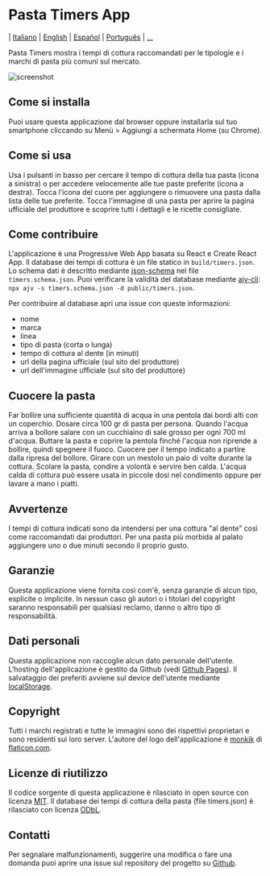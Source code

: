 # Pasta Timers App

| [Italiano](https://github.com/jenkin/pasta-timers-app/blob/master/README.md) | [English](https://github.com/jenkin/pasta-timers-app/blob/master/README-en.md) | [Español](https://github.com/jenkin/pasta-timers-app/blob/master/README-es.md) | [Português](https://github.com/jenkin/pasta-timers-app/blob/master/README-pt.md) | [...](https://github.com/jenkin/pasta-timers-app/issues/15)

Pasta Timers mostra i tempi di cottura raccomandati per le tipologie e i marchi di pasta più comuni sul mercato.

![screenshot](https://repository-images.githubusercontent.com/214686946/4b0a8980-ed27-11e9-827f-88954c137291)

## Come si installa

Puoi usare questa applicazione dal browser oppure installarla sul tuo smartphone cliccando su Menù > Aggiungi a schermata Home (su Chrome).

## Come si usa

Usa i pulsanti in basso per cercare il tempo di cottura della tua pasta (icona a sinistra)
o per accedere velocemente alle tue paste preferite (icona a destra).
Tocca l'icona del cuore per aggiungere o rimuovere una pasta dalla lista delle tue preferite.
Tocca l'immagine di una pasta per aprire la pagina ufficiale del produttore e scoprire tutti i dettagli e le ricette consigliate.

## Come contribuire

L'applicazione è una Progressive Web App basata su React e Create React App.
Il database dei tempi di cottura è un file statico in `build/timers.json`.
Lo schema dati è descritto mediante [json-schema](https://json-schema.org/) nel file `timers.schema.json`.
Puoi verificare la validità del database mediante [ajv-cli](https://github.com/jessedc/ajv-cli): `npx ajv -s timers.schema.json -d public/timers.json`.

Per contribuire al database apri una issue con queste informazioni:

* nome
* marca
* linea
* tipo di pasta (corta o lunga)
* tempo di cottura al dente (in minuti)
* url della pagina ufficiale (sul sito del produttore)
* url dell'immagine ufficiale (sul sito del produttore)

## Cuocere la pasta

Far bollire una sufficiente quantità di acqua in una pentola dai bordi alti con un coperchio.
Dosare circa 100 gr di pasta per persona.
Quando l'acqua arriva a bollore salare con un cucchiaino di sale grosso per ogni 700 ml d'acqua.
Buttare la pasta e coprire la pentola finché l'acqua non riprende a bollire, quindi spegnere il fuoco.
Cuocere per il tempo indicato a partire dalla ripresa del bollore.
Girare con un mestolo un paio di volte durante la cottura.
Scolare la pasta, condire a volontà e servire ben calda.
L'acqua calda di cottura può essere usata in piccole dosi nel condimento oppure per lavare a mano i piatti.

## Avvertenze

I tempi di cottura indicati sono da intendersi per una cottura "al dente" così come raccomandati dai produttori.
Per una pasta più morbida al palato aggiungere uno o due minuti secondo il proprio gusto.

## Garanzie

Questa applicazione viene fornita così com'è, senza garanzie di alcun tipo, esplicite o implicite.
In nessun caso gli autori o i titolari del copyright saranno responsabili per qualsiasi reclamo, danno o altro tipo di responsabilità.

## Dati personali

Questa applicazione non raccoglie alcun dato personale dell'utente.
L'hosting dell'applicazione è gestito da Github (vedi <a href="https://pages.github.com/" rel="noopener noreferrer" target="_blank">Github Pages</a>).
Il salvataggio dei preferiti avviene sul device dell'utente mediante <a href="https://developer.mozilla.org/en-US/docs/Web/API/Window/localStorage" rel="noopener noreferrer" target="_blank">localStorage</a>.

## Copyright

Tutti i marchi registrati e tutte le immagini sono dei rispettivi proprietari e sono residenti sui loro server.
L'autore del logo dell'applicazione è <a href="https://www.flaticon.com/authors/monkik" title="monkik">monkik</a> di <a href="https://www.flaticon.com/" title="Flaticon">flaticon.com</a>.

## Licenze di riutilizzo

Il codice sorgente di questa applicazione è rilasciato in open source con licenza <a href="https://tldrlegal.com/license/mit-license" rel="noopener noreferrer" target="_blank">MIT</a>.
Il database dei tempi di cottura della pasta (file timers.json) è rilasciato con licenza <a href="https://tldrlegal.com/license/odc-open-database-license-(odbl)" rel="noopener noreferrer" target="_blank">ODbL</a>.

## Contatti

Per segnalare malfunzionamenti, suggerire una modifica o fare una domanda puoi aprire una issue sul repository del progetto su <a href="https://github.com/jenkin/pasta-timers-app/issues" rel="noopener noreferrer" target="_blank">Github</a>.
